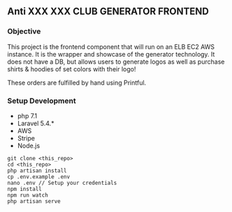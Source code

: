 ## Anti XXX XXX CLUB GENERATOR FRONTEND

### Objective
This project is the frontend component that will run on an ELB EC2 AWS instance. It is the wrapper and showcase of the generator technology. It does not have a DB, but allows users to generate logos as well as purchase shirts & hoodies of set colors with their logo!

These orders are fulfilled by hand using Printful.

### Setup Development
- php 7.1
- Laravel 5.4.*
- AWS
- Stripe
- Node.js

```
git clone <this_repo>
cd <this_repo>
php artisan install
cp .env.example .env
nano .env // Setup your credentials
npm install
npm run watch
php artisan serve
```
